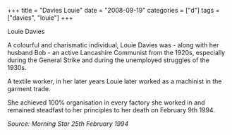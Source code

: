 +++
title = "Davies Louie"
date = "2008-09-19"
categories = ["d"]
tags = ["davies", "louie"]
+++

Louie Davies

A colourful and charismatic individual, Louie Davies was - along with her husband Bob - an active Lancashire Communist from the 1920s, especially during the General Strike and during the unemployed struggles of the 1930s.

A textile worker, in her later years Louie later worked as a machinist in the garment trade.

She achieved 100% organisation in every factory she worked in and remained steadfast to her principles to her death on February 9th 1994.

_Source: Morning Star 25th February 1994_
